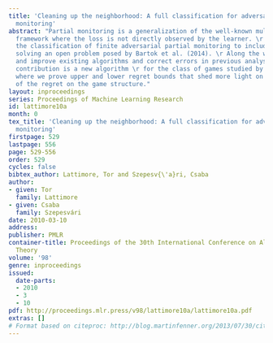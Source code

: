```yaml
---
title: 'Cleaning up the neighborhood: A full classification for adversarial partial
  monitoring'
abstract: "Partial monitoring is a generalization of the well-known multi-armed bandit
  framework where the loss is not directly observed by the learner. \r We complete
  the classification of finite adversarial partial monitoring to include all games,
  solving an open problem posed by Bartok et al. (2014). \r Along the way we simplify
  and improve existing algorithms and correct errors in previous analyses. Our second
  contribution is a new algorithm \r for the class of games studied by Bartok (2013)
  where we prove upper and lower regret bounds that shed more light on the dependence
  of the regret on the game structure."
layout: inproceedings
series: Proceedings of Machine Learning Research
id: lattimore10a
month: 0
tex_title: 'Cleaning up the neighborhood: A full classification for adversarial partial
  monitoring'
firstpage: 529
lastpage: 556
page: 529-556
order: 529
cycles: false
bibtex_author: Lattimore, Tor and Szepesv{\'a}ri, Csaba
author:
- given: Tor
  family: Lattimore
- given: Csaba
  family: Szepesvári
date: 2010-03-10
address: 
publisher: PMLR
container-title: Proceedings of the 30th International Conference on Algorithmic Learning
  Theory
volume: '98'
genre: inproceedings
issued:
  date-parts:
  - 2010
  - 3
  - 10
pdf: http://proceedings.mlr.press/v98/lattimore10a/lattimore10a.pdf
extras: []
# Format based on citeproc: http://blog.martinfenner.org/2013/07/30/citeproc-yaml-for-bibliographies/
---
```

